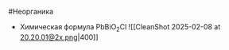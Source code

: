 #Неорганика 
- Химическая формула PbBiO<sub>2</sub>Cl
![[CleanShot 2025-02-08 at 20.20.01@2x.png|400]]